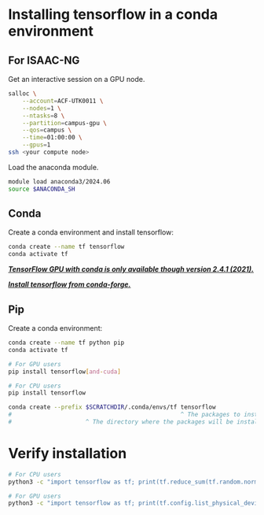 # Installing tensorflow in a conda environment

## For ISAAC-NG

Get an interactive session on a GPU node.

```sh
salloc \
    --account=ACF-UTK0011 \
    --nodes=1 \
    --ntasks=8 \
    --partition=campus-gpu \
    --qos=campus \
    --time=01:00:00 \
    --gpus=1
ssh <your compute node>
```

Load the anaconda module.

```sh
module load anaconda3/2024.06
source $ANACONDA_SH
```

## Conda

Create a conda environment and install tensorflow:

```sh
conda create --name tf tensorflow
conda activate tf
```


***[TensorFlow GPU with conda is only available though version 2.4.1
(2021).][conda-tensorflow]***


***[Install tensorflow from conda-forge.][conda-forge-tensorflow]***


## Pip

Create a conda environment:

```sh
conda create --name tf python pip
conda activate tf
```

```sh
# For GPU users
pip install tensorflow[and-cuda]
```

```sh
# For CPU users
pip install tensorflow
```

```sh
conda create --prefix $SCRATCHDIR/.conda/envs/tf tensorflow
#                                                ^ The packages to install.
#                     ^ The directory where the packages will be installed.
```

# Verify installation

```sh
# For CPU users
python3 -c "import tensorflow as tf; print(tf.reduce_sum(tf.random.normal([1000, 1000])))"
```

```sh
# For GPU users
python3 -c "import tensorflow as tf; print(tf.config.list_physical_devices('GPU'))"
```

<!-- {{{
********************************************
TENSORFLOW-GPU IS NOT RECOMMENDED SINCE 2.12
********************************************
```
conda create -n tensorflow python tensorflow-gpu
conda activate tensorflow
```

Install tensorflow.

```
conda search tensorflow-gpu
# or
pip install tensorflow-gpu[and-cuda]
```
}}} -->

<!--<https://docs.anaconda.com/free/working-with-conda/applications/tensorflow/>-->

[conda-tensorflow]: <https://www.anaconda.com/docs/tools/working-with-conda/applications/tensorflow>
[conda-forge-tensorflow]: https://anaconda.org/conda-forge/tensorflow
[pip-tensorflow]: <https://www.tensorflow.org/install/pip>
[pypi-tensorflow]: <https://pypi.org/project/tensorflow/>
[pypi-tensorflow-gpu]: <https://pypi.org/project/tensorflow-gpu/>
[ref1]: <https://discuss.tensorflow.org/t/tensorflow-2-13-0-does-not-find-gpu-with-cuda-12-1/18939/13>
[ref2]: <https://github.com/tensorflow/tensorflow/issues/62075>


<!-- END -->
